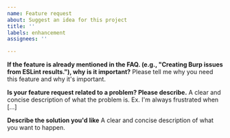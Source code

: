 ```yaml
---
name: Feature request
about: Suggest an idea for this project
title: ''
labels: enhancement
assignees: ''

---
```


**If the feature is already mentioned in the FAQ. (e.g., "Creating Burp issues from ESLint results."), why is it important?**
Please tell me why you need this feature and why it's important.

**Is your feature request related to a problem? Please describe.**
A clear and concise description of what the problem is. Ex. I'm always frustrated when [...]

**Describe the solution you'd like**
A clear and concise description of what you want to happen.
